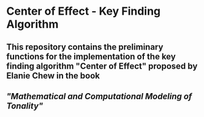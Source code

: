 # Center of Effect - Key Finding Algorithm 
## This repository contains the preliminary functions for the implementation of the key finding algorithm "Center of Effect" proposed by Elanie Chew in the book
## *"Mathematical and Computational Modeling of Tonality"*
